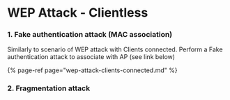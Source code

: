# WEP Attack - Clientless

### 1. Fake authentication attack \(MAC association\)

Similarly to scenario of WEP attack with Clients connected. Perform a Fake authentication attack to associate with AP \(see link below\)

{% page-ref page="wep-attack-clients-connected.md" %}

### 2. Fragmentation attack

